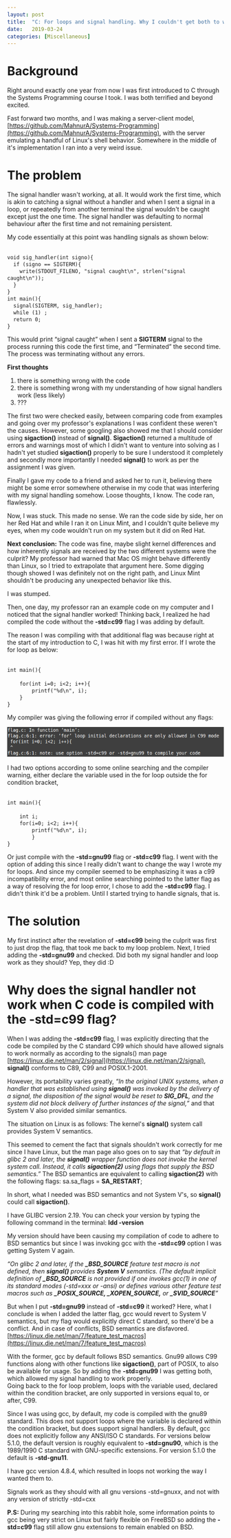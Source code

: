 ```yaml
---
layout: post
title:  "C: For loops and signal handling. Why I couldn't get both to work?"
date:   2019-03-24
categories: [Miscellaneous]
---
```


# Background

Right around exactly one year from now I was first introduced to C through the Systems Programming course I took. I was both terrified and beyond excited. 

Fast forward two months, and I was making a server-client model, [https://github.com/MahnurA/Systems-Programming](https://github.com/MahnurA/Systems-Programming), with the server emulating a handful of Linux's shell behavior. Somewhere in the middle of it's implementation I ran into a very weird issue.

# The problem

The signal handler wasn't working, at all. It would work the first time, which is akin to catching a signal without a handler and when I sent a signal in a loop, or repeatedly from another terminal the signal wouldn't be caught except just the one time. The signal handler was defaulting to normal behaviour after the first time and not remaining persistent. 

My code essentially at this point was handling signals as shown below:

<pre><code class="c">
void sig_handler(int signo){
  if (signo == SIGTERM){
    write(STDOUT_FILENO, "signal caught\n", strlen("signal caught\n"));
  }
}
int main(){
  signal(SIGTERM, sig_handler);
  while (1) ; 
  return 0; 
} 
</code></pre>

This would print “signal caught” when I sent a **SIGTERM** signal to the process running this code the first time, and “Terminated” the second time. The process was terminating without any errors. 

**First thoughts**
1. there is something wrong with the code
2. there is something wrong with my understanding of how signal handlers work (less likely)
3. ???

The first two were checked easily, between comparing code from examples and going over my professor's explanations I was confident these weren't the causes. However, some googling also showed me that I should consider using **sigaction()** instead of **signal()**. **Sigaction()** returned a multitude of errors and warnings most of which I didn't want to venture into solving as I hadn't yet studied **sigaction()** properly to be sure I understood it completely and secondly more importantly I needed **signal()** to work as per the assignment I was given.

Finally I gave my code to a friend and asked her to run it, believing there might be some error somewhere otherwise in my code that was interfering with my signal handling somehow. Loose thoughts, I know. The code ran, flawlessly. 

Now, I was stuck. This made no sense. We ran the code side by side, her on her Red Hat and while I ran it on Linux Mint, and I couldn't quite believe my eyes, when my code wouldn't run on my system but it did on Red Hat. 

**Next conclusion:** The code was fine, maybe slight kernel differences and how inherently signals are received by the two different systems were the culprit? My professor had warned that Mac OS might behave differently than Linux, so I tried to extrapolate that argument here. Some digging though showed I was definitely not on the right path, and Linux Mint shouldn't be producing any unexpected behavior like this.

I was stumped. 

Then, one day, my professor ran an example code on my computer and I noticed that the signal handler worked! Thinking back, I realized he had compiled the code without the **-std=c99** flag I was adding by default. 

The reason I was compiling with that additional flag was because right at the start of my introduction to C, I was hit with my first error.
If I wrote the for loop as below:

<pre><code class="c">
int main(){

    for(int i=0; i<2; i++){
        printf("%d\n", i);
	}
} 
</code></pre>

My compiler was giving the following error if compiled without any flags: 

![My helpful screenshot](/assets/cerror.png)

I had two options according to some online searching  and the compiler warning, either declare the variable used in the for loop outside the for condition bracket,

<pre><code class="c">
int main(){

    int i;
    for(i=0; i<2; i++){
        printf("%d\n", i);
        }
} 
</code></pre>

Or just compile with the **-std=gnu99** flag or **-std=c99** flag. I went with the option of adding this since I really didn't want to change the way I wrote my for loops. And since my compiler seemed to be emphasizing it was a c99 incompatibility error, and most online searching pointed to the latter flag as a way of resolving the for loop error, I chose to add the **-std=c99** flag. I didn't think it'd be a problem. Until I started trying to handle signals, that is.   


# **The solution**

My first instinct after the revelation of **-std=c99** being the culprit was first to just drop the flag, that took me back to my loop problem. Next, I tried adding the **-std=gnu99** and checked. Did both my signal handler and loop work as they should? Yep, they did :D

# Why does the signal handler not work when C code is compiled with the **-std=c99** flag?

When I was adding the **-std=c99** flag, I was explicitly directing that the code be compiled by the C standard C99 which should have allowed signals to work normally as according to the signals() man page [https://linux.die.net/man/2/signal](https://linux.die.net/man/2/signal),  **signal()** conforms to C89, C99 and POSIX.1-2001. 

However, its portability varies greatly, *“In the original UNIX systems, when a handler that was established using **signal()** was invoked by the delivery of a signal, the disposition of the signal would be reset to **SIG_DFL**, and the system did not block delivery of further instances of the signal,”* and that System V also provided similar semantics. 

The situation on Linux is as follows: The kernel's **signal()** system call provides System V semantics. 

This seemed to cement the fact that signals shouldn't work correctly for me since I have Linux, but the man page also goes on to say that *“by default in glibc 2 and later, the **signal()** wrapper function does not invoke the kernel system call. Instead, it calls **sigaction(2)** using flags that supply the BSD semantics.”* 
The BSD semantics are equivalent to calling **sigaction(2)** with the following flags: 
sa.sa_flags = **SA_RESTART**;     

In short, what I needed was BSD semantics and not System V's, so **signal()** could call **sigaction()**.

I have GLIBC version 2.19. You can check your version by typing the following command in the terminal:
**ldd -version**

My version should have been causing my compilation of code to adhere to BSD semantics but since I was invoking gcc with the **-std=c99** option I was getting System V again. 

*“On glibc 2 and later, if the **_BSD_SOURCE** feature test macro is not defined, then **signal()** provides **System V** semantics. (The default implicit definition of **_BSD_SOURCE** is not provided if one invokes gcc(1) in one of its standard modes (-std=xxx or -ansi) or defines various other feature test macros such as **_POSIX_SOURCE, _XOPEN_SOURCE,** or **_SVID_SOURCE**”*

But when I put **-std=gnu99** instead of **-std=c99** it worked? Here, what I conclude is when I added the latter flag, gcc would revert to System V semantics, but my flag would explicitly direct C standard, so there'd be a conflict. And in case of conflicts, BSD semantics are disfavored. 
[https://linux.die.net/man/7/feature_test_macros](https://linux.die.net/man/7/feature_test_macros)

With the former, gcc by default follows BSD semantics. Gnu99 allows C99 functions along with other functions like **sigaction()**, part of POSIX, to also be available for usage. So by adding the **-std=gnu99** I was getting both, which allowed my signal handling to work properly.  
Going back to the for loop problem, loops with the variable used, declared within the condition bracket, are only supported in versions equal to, or after, C99. 

Since I was using gcc, by default, my code is compiled with the gnu89 standard. This does not support loops where the variable is declared within the condition bracket, but does support signal handlers. By default, gcc does not explicitly follow any ANSI/ISO C standards. For versions below 5.1.0, the default version is roughly equivalent to **-std=gnu90**, which is the 1989/1990 C standard with GNU-specific extensions. For version 5.1.0 the default is **-std-gnu11**.

I have gcc version 4.8.4, which resulted in loops not working the way I wanted them to. 

Signals work as they should with all gnu versions -std=gnuxx, and not with any version of strictly -std=cxx

**P.S:** During my searching into this rabbit hole, some information points to gcc being very strict on Linux but fairly flexible on FreeBSD  so adding the **-std=c99** flag still allow gnu extensions to remain enabled on BSD. 




